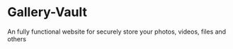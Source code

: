 # Gallery-Vault
An fully functional website for securely store your photos, videos, files and others
